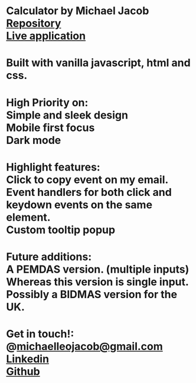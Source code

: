 # Calculator by Michael Jacob <br /> <a href="https://github.com/Michaelleojacob/calculator" target="_blank">Repository</a> <br /> <a href="https://michaelleojacob.github.io/calculator/" target="_blank">Live application</a>

# Built with vanilla javascript, html and css.

# High Priority on: <br /> Simple and sleek design <br /> Mobile first focus <br /> Dark mode

# Highlight features: <br /> Click to copy event on my email. <br /> Event handlers for both click and keydown events on the same element. <br /> Custom tooltip popup

# Future additions: <br /> A PEMDAS version. (multiple inputs) Whereas this version is single input. <br /> Possibly a BIDMAS version for the UK.

# Get in touch!: <br /> @michaelleojacob@gmail.com <br /> <a href="https://www.linkedin.com/public-profile/in/michael-leo-jacob" target="_blank">Linkedin</a> <br /> <a href="https://https://github.com/Michaelleojacob" target="_blank">Github</a>
